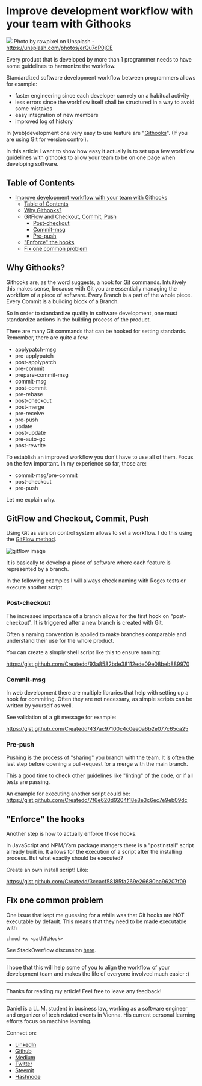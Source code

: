 # Improve development workflow with your team with Githooks

[<img src="https://images.unsplash.com/photo-1536743654498-52cbbf194df5?ixlib=rb-0.3.5&ixid=eyJhcHBfaWQiOjEyMDd9&s=12a2850349440cae58fd38718400d379&auto=format&fit=crop&w=1329&q=80">](
https://unsplash.com/photos/erQu7dP0jCE)
Photo by rawpixel on Unsplash - https://unsplash.com/photos/erQu7dP0jCE

Every product that is developed by more than 1 programmer needs to have some guidelines to harmonize the workflow.

Standardized software development workflow between programmers allows for example:
- faster engineering since each developer can rely on a habitual activity
- less errors since the workflow itself shall be structured in a way to avoid some mistakes
- easy integration of new members
- improved log of history

In (web)development one very easy to use feature are "[Githooks](https://git-scm.com/book/en/v2/Customizing-Git-Git-Hooks)". (If you are using Git for version control).

In this article I want to show how easy it actually  is to set up a few workflow guidelines with githooks to allow your team to be on one page when developing software.


## Table of Contents
- [Improve development workflow with your team with Githooks](#improve-development-workflow-with-your-team-with-githooks)
	- [Table of Contents](#table-of-contents)
	- [Why Githooks?](#why-githooks)
	- [GitFlow and Checkout, Commit, Push](#gitflow-and-checkout-commit-push)
		- [Post-checkout](#post-checkout)
		- [Commit-msg](#commit-msg)
		- [Pre-push](#pre-push)
	- ["Enforce" the hooks](#%22enforce%22-the-hooks)
	- [Fix one common problem](#fix-one-common-problem)


## Why Githooks?

Githooks are, as the word suggests, a hook for [Git](https://git-scm.com/) commands. Intuitively this makes sense, because with Git you are essentially managing the workflow of a piece of software. Every Branch is a part of the whole piece. Every Commit is a building block of a Branch.

So in order to standardize quality in software development, one must standardize actions in the building process of the product.

There are many Git commands that can be hooked for setting standards. Remember, there are quite a few:
- applypatch-msg
- pre-applypatch
- post-applypatch
- pre-commit
- prepare-commit-msg
- commit-msg
- post-commit
- pre-rebase
- post-checkout
- post-merge
- pre-receive
- pre-push
- update
- post-update
- pre-auto-gc
- post-rewrite

To establish an improved workflow you don't have to use all of them. Focus on the few important. In my experience so far, those are:
- commit-msg/pre-commit
- post-checkout
- pre-push

Let me explain why.

## GitFlow and Checkout, Commit, Push

Using Git as version control system allows to set a workflow. I do this using the [GitFlow method](https://datasift.github.io/gitflow/IntroducingGitFlow.html).

![gitflow image](https://datasift.github.io/gitflow/GitFlowHotfixBranch.png)

It is basically to develop a piece of software where each feature is represented by a branch.

In the following examples I will always check naming with Regex tests or execute another script.

### Post-checkout

The increased importance of a branch allows for the first hook on "post-checkout". It is triggered after a new branch is created with Git.

Often a naming convention is applied to make branches comparable and understand their use for the whole product.

You can create a simply shell script like this to ensure naming:

https://gist.github.com/Createdd/93a8582bde38112ede09e08beb889970


### Commit-msg

In web development there are multiple libraries that help with setting up a hook for commiting. Often they are not necessary, as simple scripts can be written by yourself as well.

See validation of a git message for example:

https://gist.github.com/Createdd/437ac97100c4c0ee0a6b2e077c65ca25


### Pre-push

Pushing is the process of "sharing" you branch with the team. It is often the last step before opening a pull-request for a merge with the main branch.

This a good time to check other guidelines like "linting" of the code, or if all tests are passing.

An example  for executing another script could be: https://gist.github.com/Createdd/7f6e620d9204f18e8e3c6ec7e9eb09dc

## "Enforce" the hooks

Another step is how to actually enforce those hooks.

In JavaScript and NPM/Yarn package mangers there is a "postinstall" script already built in. It allows for the execution of a script after the installing process. But what exactly should be executed?

Create an own install script! Like:

https://gist.github.com/Createdd/3ccacf58185fa269e26680ba96207f09

## Fix one common problem

One issue that kept me guessing for a while was that Git hooks are NOT executable by default. This means that they need to be made executable with

`chmod +x <pathToHook>`

See StackOverflow discussion [here](https://stackoverflow.com/questions/8598639/why-is-my-git-pre-commit-hook-not-executable-by-default).

---

I hope that this will help some of you to align the workflow of your development team and makes the life of everyone involved much easier :)


---

Thanks for reading my article! Feel free to leave any feedback!

---

Daniel is a LL.M. student in business law, working as a software engineer and organizer of tech related events in Vienna.
His current personal learning efforts focus on machine learning.

Connect on:
- [LinkedIn](https://www.linkedin.com/in/createdd)
- [Github](https://github.com/Createdd)
- [Medium](https://medium.com/@ddcreationstudi)
- [Twitter](https://twitter.com/_createdd)
- [Steemit](https://steemit.com/@createdd)
- [Hashnode](https://hashnode.com/@DDCreationStudio)

<!-- Written by Daniel Deutsch (deudan1010@gmail.com) -->
